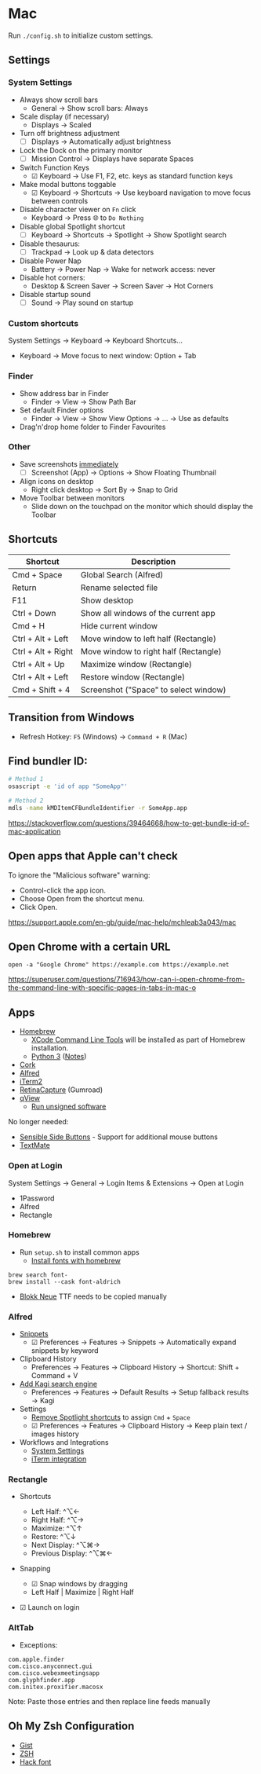 # Mac

Run `./config.sh` to initialize custom settings.

## Settings

### System Settings

- Always show scroll bars
  - General → Show scroll bars: Always
- Scale display (if necessary)
  - Displays → Scaled
- Turn off brightness adjustment
  - ☐ Displays → Automatically adjust brightness
- Lock the Dock on the primary monitor
  - ☐ Mission Control → Displays have separate Spaces
- Switch Function Keys
  - ☑ Keyboard → Use F1, F2, etc. keys as standard function keys
- Make modal buttons toggable
  - ☑ Keyboard → Shortcuts → Use keyboard navigation to move focus between controls
- Disable character viewer on `Fn` click
  - Keyboard → Press 🌐 to `Do Nothing`
- Disable global Spotlight shortcut
  - ☐ Keyboard → Shortcuts → Spotlight → Show Spotlight search
- Disable thesaurus:
  - ☐ Trackpad → Look up & data detectors
- Disable Power Nap
  - Battery → Power Nap → Wake for network access: never
- Disable hot corners:
  - Desktop & Screen Saver → Screen Saver → Hot Corners
- Disable startup sound
  - ☐ Sound → Play sound on startup

### Custom shortcuts

System Settings → Keyboard → Keyboard Shortcuts...

- Keyboard → Move focus to next window: Option + Tab

### Finder

- Show address bar in Finder
  - Finder → View → Show Path Bar
- Set default Finder options
  - Finder → View → Show View Options → ... → Use as defaults
- Drag'n'drop home folder to Finder Favourites

### Other

- Save screenshots [immediately](https://osxdaily.com/2019/08/02/disable-screenshot-thumbnail-preview-mac/)
  - ☐ Screenshot (App) → Options → Show Floating Thumbnail
- Align icons on desktop
  - Right click desktop → Sort By → Snap to Grid
- Move Toolbar between monitors
  - Slide down on the touchpad on the monitor which should display the Toolbar

## Shortcuts

| Shortcut           | Description                           |
| ------------------ | ------------------------------------- |
| Cmd + Space        | Global Search (Alfred)                |
| Return             | Rename selected file                  |
| F11                | Show desktop                          |
| Ctrl + Down        | Show all windows of the current app   |
| Cmd + H            | Hide current window                   |
| Ctrl + Alt + Left  | Move window to left half (Rectangle)  |
| Ctrl + Alt + Right | Move window to right half (Rectangle) |
| Ctrl + Alt + Up    | Maximize window (Rectangle)           |
| Ctrl + Alt + Left  | Restore window (Rectangle)            |
| Cmd + Shift + 4    | Screenshot ("Space" to select window) |

## Transition from Windows

- Refresh Hotkey: `F5` (Windows) → `Command + R` (Mac)

## Find bundler ID:

```bash
# Method 1
osascript -e 'id of app "SomeApp"'

# Method 2
mdls -name kMDItemCFBundleIdentifier -r SomeApp.app
```

https://stackoverflow.com/questions/39464668/how-to-get-bundle-id-of-mac-application

## Open apps that Apple can't check

To ignore the "Malicious software" warning:

- Control-click the app icon.
- Choose Open from the shortcut menu.
- Click Open.

https://support.apple.com/en-gb/guide/mac-help/mchleab3a043/mac

## Open Chrome with a certain URL

```
open -a "Google Chrome" https://example.com https://example.net
```

https://superuser.com/questions/716943/how-can-i-open-chrome-from-the-command-line-with-specific-pages-in-tabs-in-mac-o

## Apps

- [Homebrew](https://brew.sh/)
  - [XCode Command Line Tools](https://mac.install.guide/commandlinetools/index.html) will be installed as part of Homebrew installation.
  - [Python 3](https://formulae.brew.sh/formula/python@3.13) ([Notes](https://docs.brew.sh/Homebrew-and-Python))
- [Cork](https://corkmac.app/)
- [Alfred](https://www.alfredapp.com/)
- [iTerm2](https://www.iterm2.com/downloads.html)
- [RetinaCapture](https://www.retinacapture.com/) (Gumroad)
- [qView](https://github.com/jurplel/qView/releases)
  - [Run unsigned software](https://github.com/jurplel/qView/issues/744)

No longer needed:

- [Sensible Side Buttons](https://sensible-side-buttons.archagon.net/) - Support for additional mouse buttons
- [TextMate](https://macromates.com/)

### Open at Login

System Settings → General → Login Items & Extensions → Open at Login

- 1Password
- Alfred
- Rectangle

### Homebrew

- Run `setup.sh` to install common apps
  - [Install fonts with homebrew](https://changelog.com/posts/you-can-install-fonts-with-homebrew)

```
brew search font-
brew install --cask font-aldrich
```

- [Blokk Neue](https://github.com/los-gordos/BLOKK) TTF needs to be copied manually

### Alfred

- [Snippets](../cheat-sheets/snippets.md)
  - ☑ Preferences → Features → Snippets → Automatically expand snippets by keyword
- Clipboard History
  - Preferences → Features → Clipboard History → Shortcut: Shift + Command + V
- [Add Kagi search engine](https://help.kagi.com/kagi/getting-started/application-integrations.html#alfred)
  - Preferences → Features → Default Results → Setup fallback results → Kagi
- Settings
  - [Remove Spotlight shortcuts](https://www.alfredapp.com/help/troubleshooting/cmd-space/) to assign `Cmd` + `Space`
  - ☑ Preferences → Features → Clipboard History → Keep plain text / images history
- Workflows and Integrations
  - [System Settings](https://alfred.app/workflows/alfredapp/system-settings/)
  - [iTerm integration](https://github.com/vitorgalvao/custom-alfred-iterm-scripts)

### Rectangle

- Shortcuts
  - Left Half: ^⌥←
  - Right Half: ^⌥→
  - Maximize: ^⌥↑
  - Restore: ^⌥↓
  - Next Display: ^⌥⌘→
  - Previous Display: ^⌥⌘←

- Snapping
  - ☑ Snap windows by dragging
  - Left Half | Maximize | Right Half

- ☑ Launch on login

### AltTab

- Exceptions:

```
com.apple.finder
com.cisco.anyconnect.gui
com.cisco.webexmeetingsapp
com.glyphfinder.app
com.initex.proxifier.macosx
```

Note: Paste those entries and then replace line feeds manually

## Oh My Zsh Configuration

- [Gist](https://gist.github.com/kevin-smets/8568070)
- [ZSH](../bash/README.md)
- [Hack font](https://github.com/source-foundry/Hack)
